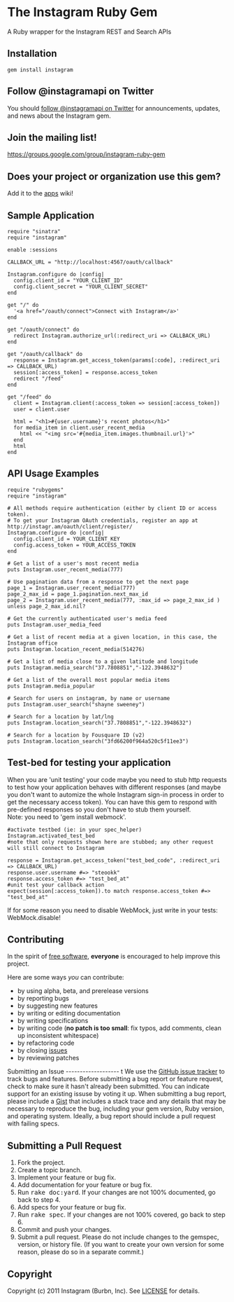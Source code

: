 The Instagram Ruby Gem
====================
A Ruby wrapper for the Instagram REST and Search APIs


Installation
------------
	gem install instagram


Follow @instagramapi on Twitter
----------------------------
You should [follow @instagramapi on Twitter](http://twitter.com/#!/instagramapi) for announcements,
updates, and news about the Instagram gem.


Join the mailing list!
----------------------
<https://groups.google.com/group/instagram-ruby-gem>


Does your project or organization use this gem?
-----------------------------------------------
Add it to the [apps](http://github.com/Instagram/instagram-ruby-gem/wiki/apps) wiki!


Sample Application
------------------
	require "sinatra"
	require "instagram"

	enable :sessions

	CALLBACK_URL = "http://localhost:4567/oauth/callback"

	Instagram.configure do |config|
	  config.client_id = "YOUR_CLIENT_ID"
	  config.client_secret = "YOUR_CLIENT_SECRET"
	end

	get "/" do
	  '<a href="/oauth/connect">Connect with Instagram</a>'
	end

	get "/oauth/connect" do
	  redirect Instagram.authorize_url(:redirect_uri => CALLBACK_URL)
	end

	get "/oauth/callback" do
	  response = Instagram.get_access_token(params[:code], :redirect_uri => CALLBACK_URL)
	  session[:access_token] = response.access_token
	  redirect "/feed"
	end

	get "/feed" do
	  client = Instagram.client(:access_token => session[:access_token])
	  user = client.user

	  html = "<h1>#{user.username}'s recent photos</h1>"
	  for media_item in client.user_recent_media
	    html << "<img src='#{media_item.images.thumbnail.url}'>"
	  end
	  html
	end


API Usage Examples
------------------
    require "rubygems"
    require "instagram"
    
    # All methods require authentication (either by client ID or access token).
	# To get your Instagram OAuth credentials, register an app at http://instagr.am/oauth/client/register/
    Instagram.configure do |config|
      config.client_id = YOUR_CLIENT_KEY
      config.access_token = YOUR_ACCESS_TOKEN
    end

    # Get a list of a user's most recent media
    puts Instagram.user_recent_media(777)

    # Use pagination data from a response to get the next page
    page_1 = Instagram.user_recent_media(777)
    page_2_max_id = page_1.pagination.next_max_id
    page_2 = Instagram.user_recent_media(777, :max_id => page_2_max_id ) unless page_2_max_id.nil?

    # Get the currently authenticated user's media feed
    puts Instagram.user_media_feed

    # Get a list of recent media at a given location, in this case, the Instagram office
    puts Instagram.location_recent_media(514276)

    # Get a list of media close to a given latitude and longitude
    puts Instagram.media_search("37.7808851","-122.3948632")

	# Get a list of the overall most popular media items
	puts Instagram.media_popular

	# Search for users on instagram, by name or username
	puts Instagram.user_search("shayne sweeney")

	# Search for a location by lat/lng
	puts Instagram.location_search("37.7808851","-122.3948632")

	# Search for a location by Fousquare ID (v2)
	puts Instagram.location_search("3fd66200f964a520c5f11ee3")

	

Test-bed for testing your application 
-------------------------------------
When you are 'unit testing' your code maybe you need to stub http requests to test how your application behaves with different responses (and maybe you don't want to automize the whole Instagram sign-in process in order to get the necessary access token). 
You can have this gem to respond with pre-defined responses so you don't have to stub them yourself.  
Note: you need to 'gem install webmock'. 
	
	#activate testbed (ie: in your spec_helper)
	Instagram.activated_test_bed 
	#note that only requests shown here are stubbed; any other request will still connect to Instagram

	response = Instagram.get_access_token("test_bed_code", :redirect_uri => CALLBACK_URL)
	response.user.username #=> "steookk"
	response.access_token #=> "test_bed_at"
	#unit test your callback action 	
	expect(session[:access_token]).to match response.access_token #=> "test_bed_at"

If for some reason you need to disable WebMock, just write in your tests: 
	WebMock.disable!


Contributing
------------
In the spirit of [free software](http://www.fsf.org/licensing/essays/free-sw.html), **everyone** is encouraged to help improve this project.

Here are some ways *you* can contribute:

* by using alpha, beta, and prerelease versions
* by reporting bugs
* by suggesting new features
* by writing or editing documentation
* by writing specifications
* by writing code (**no patch is too small**: fix typos, add comments, clean up inconsistent whitespace)
* by refactoring code
* by closing [issues](http://github.com/Instagram/instagram-ruby-gem/issues)
* by reviewing patches


Submitting an Issue
------------------- t
We use the [GitHub issue tracker](http://github.com/Instagram/instagram-ruby-gem/issues) to track bugs and
features. Before submitting a bug report or feature request, check to make sure it hasn't already
been submitted. You can indicate support for an existing issuse by voting it up. When submitting a
bug report, please include a [Gist](http://gist.github.com/) that includes a stack trace and any
details that may be necessary to reproduce the bug, including your gem version, Ruby version, and
operating system. Ideally, a bug report should include a pull request with failing specs.


Submitting a Pull Request
-------------------------
1. Fork the project.
2. Create a topic branch.
3. Implement your feature or bug fix.
4. Add documentation for your feature or bug fix.
5. Run <tt>rake doc:yard</tt>. If your changes are not 100% documented, go back to step 4.
6. Add specs for your feature or bug fix.
7. Run <tt>rake spec</tt>. If your changes are not 100% covered, go back to step 6.
8. Commit and push your changes.
9. Submit a pull request. Please do not include changes to the gemspec, version, or history file. (If you want to create your own version for some reason, please do so in a separate commit.)


Copyright
---------
Copyright (c) 2011 Instagram (Burbn, Inc).
See [LICENSE](https://github.com/Instagram/instagram-ruby-gem/blob/master/LICENSE.md) for details.
